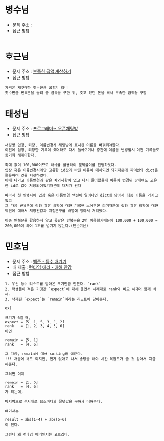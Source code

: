 # 병수님
- 문제 주소 : []()
- 접근 방법
```text
```

# 호근님
- 문제 주소 : [부족한 금액 계산하기](https://programmers.co.kr/learn/courses/30/lessons/82612)
- 접근 방법
```
가격은 재구매한 횟수만큼 곱하기 되니 
횟수만큼 반복문을 돌려 총 금액을 구한 뒤, 갖고 있던 돈을 빼서 부족한 금액을 구함
```

# 태성님
- 문제 주소 : [프로그래머스 오픈채팅방](https://programmers.co.kr/learn/courses/30/lessons/42888)
- 접근 방법
```text
채팅방 입장, 퇴장, 이름변경시 채팅방에 표시된 이름을 바꿔줘야한다.
이전에 입장, 퇴장한 기록이 있더라도 다시 들어오거나 중간에 이름을 변경할시 이전 기록들도 동기화 해줘야한다.

최대 값이 100,000이므로 해쉬를 활용하여 문제풀이를 진행하였다.
입장 혹은 이름변경시에만 고유한 id값과 바뀐 이름이 매치되면 되기때문에 파이썬의 dict을 활용하여 값을 저장하였다.
이때 나가고 이름변경과 같은 예외사항이 없고 다시 들어왔을때 이름이 변경된 상태여도 고유한 id로 값이 저장되어있기때문에 대처가 된다.

따라서 첫 반복시에 입장 혹은 이름변경 액션이 일어나면 dict에 담아서 최종 이름을 가지고 있고
그 다음 반복문에 임장 혹은 퇴장에 대한 기록만 보여주면 되기때문에 입장 혹은 퇴장에 대한 액션에 대해서 저장된값과 지정문구를 배열에 담아서 처리했다.

이중 반복문을 활용하지 않고 똑같은 반복문을 2번 이용했기때문에 100,000 + 100,000 = 200,000이 되어 1초를 넘기지 않는다.(단순계산)
```

# 민호님
- 문제 주소 : [백준 - 등수 매기기](https://www.acmicpc.net/problem/2012)
- 내 제출 : [런타임 에러 - 애해 안감](https://www.acmicpc.net/status?user_id=zocracker&problem_id=2012&from_mine=1)
- 접근 방법
```text
1. 우선 등수 리스트를 받아온 크기만큼 만든다. `rank`
2. 학생들이 적은 기댓값 `expect`에 대해 돌면서 차례대로 rank와 비교 해가며 함께 삭제.
3. 삭제된 `expect`는 `remain`이라는 리스트에 담아준다.

ex)

크기가 6일 때,
expect = [5, 1, 5, 3, 1, 2]
rank   = [1, 2, 3, 4, 5, 6]
이면

remain = [5, 1]
rank   = [4, 6]

그 다음, remain에 대해 sorting을 해준다.
!!! 처음에 해도 되지만, 먼저 없애고 나서 솔팅을 해야 시간 복잡도가 줄 것 같아서 지금 해준다.

그러면 이제

remain = [1, 5]
rank   = [4, 6]
가 되는데,

마지막으로 순서대로 요소마다의 절댓값을 구해서 더해준다.

여기서는

result = abs(1-4) + abs(5-6)
이 된다.

그런데 왜 런타임 에러인지는 모르겠다.
```
